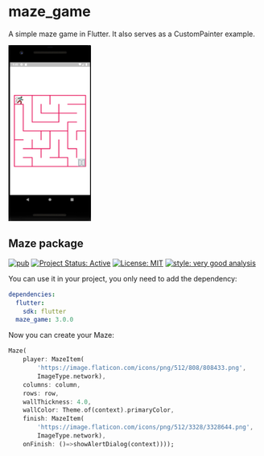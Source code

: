 # maze_game

A simple maze game in Flutter. It also serves as a CustomPainter example.

<img src="https://github.com/robin0319/FL_MAZE-GAME/blob/main/img/maze.png" height="350">

## Maze package

[![pub](https://img.shields.io/badge/pub-3.0.0-blue)](https://pub.dev/packages/maze)
[![Project Status: Active](https://www.repostatus.org/badges/latest/active.svg)](https://www.repostatus.org/#active)
[![License: MIT](https://img.shields.io/badge/license-MIT-blue.svg)](https://opensource.org/licenses/MIT)
[![style: very good analysis](https://img.shields.io/badge/style-very_good_analysis-B22C89.svg)](https://pub.dev/packages/very_good_analysis)

You can use it in your project, you only need to add the dependency:

```yaml
dependencies:
  flutter:
    sdk: flutter
  maze_game: 3.0.0
```

Now you can create your Maze:

```dart
Maze(
    player: MazeItem(
        'https://image.flaticon.com/icons/png/512/808/808433.png',
        ImageType.network),
    columns: column,
    rows: row,
    wallThickness: 4.0,
    wallColor: Theme.of(context).primaryColor,
    finish: MazeItem(
        'https://image.flaticon.com/icons/png/512/3328/3328644.png',
        ImageType.network),
    onFinish: ()=>showAlertDialog(context))));
```


